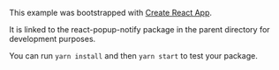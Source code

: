 This example was bootstrapped with [Create React App](https://github.com/facebook/create-react-app).

It is linked to the react-popup-notify package in the parent directory for development purposes.

You can run `yarn install` and then `yarn start` to test your package.
